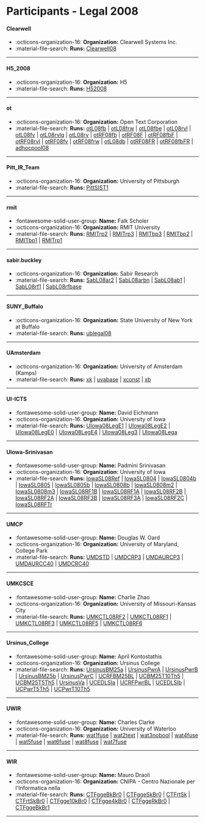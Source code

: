 # Participants - Legal 2008 

#### Clearwell
 - :octicons-organization-16: **Organization:** Clearwell Systems Inc.
 - :material-file-search: **Runs:** [Clearwell08](./runs.md#clearwell08)

---
#### H5_2008
 - :octicons-organization-16: **Organization:** H5
 - :material-file-search: **Runs:** [H52008](./runs.md#h52008)

---
#### ot
 - :octicons-organization-16: **Organization:** Open Text Corporation
 - :material-file-search: **Runs:** [otL08fb](./runs.md#otl08fb) | [otL08frw](./runs.md#otl08frw) | [otL08fbe](./runs.md#otl08fbe) | [otL08rvl](./runs.md#otl08rvl) | [otL08fv](./runs.md#otl08fv) | [otL08rvlq](./runs.md#otl08rvlq) | [otL08rv](./runs.md#otl08rv) | [otRF08fb](./runs.md#otrf08fb) | [otRF08F](./runs.md#otrf08f) | [otRF08fbF](./runs.md#otrf08fbf) | [otRF08rvl](./runs.md#otrf08rvl) | [otRF08fv](./runs.md#otrf08fv) | [otRF08frw](./runs.md#otrf08frw) | [otL08db](./runs.md#otl08db) | [otRF08FR](./runs.md#otrf08fr) | [otRF08fbFR](./runs.md#otrf08fbfr) | [adhocpool08](./runs.md#adhocpool08)

---
#### Pitt_IR_Team
 - :octicons-organization-16: **Organization:** University of Pittsburgh
 - :material-file-search: **Runs:** [PittSIST1](./runs.md#pittsist1)

---
#### rmit
 - :fontawesome-solid-user-group: **Name:** Falk Scholer
 - :octicons-organization-16: **Organization:** RMIT University
 - :material-file-search: **Runs:** [RMITrp2](./runs.md#rmitrp2) | [RMITrp3](./runs.md#rmitrp3) | [RMITbp3](./runs.md#rmitbp3) | [RMITbp2](./runs.md#rmitbp2) | [RMITbp1](./runs.md#rmitbp1) | [RMITrp1](./runs.md#rmitrp1)

---
#### sabir.buckley
 - :octicons-organization-16: **Organization:** Sabir Research
 - :material-file-search: **Runs:** [SabL08ar2](./runs.md#sabl08ar2) | [SabL08arbn](./runs.md#sabl08arbn) | [SabL08ab1](./runs.md#sabl08ab1) | [SabL08rf1](./runs.md#sabl08rf1) | [SabL08rfbase](./runs.md#sabl08rfbase)

---
#### SUNY_Buffalo
 - :octicons-organization-16: **Organization:** State University of New York at Buffalo
 - :material-file-search: **Runs:** [ublegal08](./runs.md#ublegal08)

---
#### UAmsterdam
 - :octicons-organization-16: **Organization:** University of Amsterdam (Kamps)
 - :material-file-search: **Runs:** [xk](./runs.md#xk) | [uvabase](./runs.md#uvabase) | [xconst](./runs.md#xconst) | [xb](./runs.md#xb)

---
#### UI-ICTS
 - :fontawesome-solid-user-group: **Name:** David Eichmann
 - :octicons-organization-16: **Organization:** University of Iowa
 - :material-file-search: **Runs:** [UIowa08LegE1](./runs.md#uiowa08lege1) | [UIowa08LegE2](./runs.md#uiowa08lege2) | [UIowa08LegE0](./runs.md#uiowa08lege0) | [UIowa08LegE4](./runs.md#uiowa08lege4) | [UIowa08Leg3](./runs.md#uiowa08leg3) | [UIowa08Lega](./runs.md#uiowa08lega)

---
#### UIowa-Srinivasan
 - :fontawesome-solid-user-group: **Name:** Padmini Srinivasan
 - :octicons-organization-16: **Organization:** University of Iowa
 - :material-file-search: **Runs:** [IowaSL08Ref](./runs.md#iowasl08ref) | [IowaSL0804](./runs.md#iowasl0804) | [IowaSL0804b](./runs.md#iowasl0804b) | [IowaSL0805](./runs.md#iowasl0805) | [IowaSL0805b](./runs.md#iowasl0805b) | [IowaSL0808b](./runs.md#iowasl0808b) | [IowaSL0808m2](./runs.md#iowasl0808m2) | [IowaSL0808m3](./runs.md#iowasl0808m3) | [IowaSL08RF1B](./runs.md#iowasl08rf1b) | [IowaSL08RF1A](./runs.md#iowasl08rf1a) | [IowaSL08RF2B](./runs.md#iowasl08rf2b) | [IowaSL08RF2A](./runs.md#iowasl08rf2a) | [IowaSL08RF3B](./runs.md#iowasl08rf3b) | [IowaSL08RF3A](./runs.md#iowasl08rf3a) | [IowaSL08RF2C](./runs.md#iowasl08rf2c) | [IowaSL08RFTr](./runs.md#iowasl08rftr)

---
#### UMCP
 - :fontawesome-solid-user-group: **Name:** Douglas W. Oard
 - :octicons-organization-16: **Organization:** University of Maryland, College Park
 - :material-file-search: **Runs:** [UMDSTD](./runs.md#umdstd) | [UMDCRP3](./runs.md#umdcrp3) | [UMDAURCP3](./runs.md#umdaurcp3) | [UMDAURCC40](./runs.md#umdaurcc40) | [UMDCRC40](./runs.md#umdcrc40)

---
#### UMKCSCE
 - :fontawesome-solid-user-group: **Name:** Charlie Zhao
 - :octicons-organization-16: **Organization:** University of Missouri-Kansas City
 - :material-file-search: **Runs:** [UMKCTL08RF2](./runs.md#umkctl08rf2) | [UMKCTL08RF1](./runs.md#umkctl08rf1) | [UMKCTL08RF3](./runs.md#umkctl08rf3) | [UMKCTL08RF5](./runs.md#umkctl08rf5) | [UMKCTL08RF6](./runs.md#umkctl08rf6)

---
#### Ursinus_College
 - :fontawesome-solid-user-group: **Name:** April Kontostathis
 - :octicons-organization-16: **Organization:** Ursinus College
 - :material-file-search: **Runs:** [UrsinusBM25a](./runs.md#ursinusbm25a) | [UrsinusPwrA](./runs.md#ursinuspwra) | [UrsinusPwrB](./runs.md#ursinuspwrb) | [UrsinusBM25b](./runs.md#ursinusbm25b) | [UrsinusPwrC](./runs.md#ursinuspwrc) | [UCRFBM25BL](./runs.md#ucrfbm25bl) | [UCBM25T10Th5](./runs.md#ucbm25t10th5) | [UCBM25T5Th5](./runs.md#ucbm25t5th5) | [UrsinusVa](./runs.md#ursinusva) | [UCEDLSIa](./runs.md#ucedlsia) | [UCRFPwrBL](./runs.md#ucrfpwrbl) | [UCEDLSIb](./runs.md#ucedlsib) | [UCPwrT5Th5](./runs.md#ucpwrt5th5) | [UCPwrT10Th5](./runs.md#ucpwrt10th5)

---
#### UWIR
 - :fontawesome-solid-user-group: **Name:** Charles Clarke
 - :octicons-organization-16: **Organization:** University of Waterloo
 - :material-file-search: **Runs:** [wat1fuse](./runs.md#wat1fuse) | [wat2text](./runs.md#wat2text) | [wat3nobool](./runs.md#wat3nobool) | [wat4fuse](./runs.md#wat4fuse) | [wat5fuse](./runs.md#wat5fuse) | [wat6fuse](./runs.md#wat6fuse) | [wat8fuse](./runs.md#wat8fuse) | [wat7fuse](./runs.md#wat7fuse)

---
#### WIR
 - :fontawesome-solid-user-group: **Name:** Mauro Draoli
 - :octicons-organization-16: **Organization:** CNIPA - Centro Nazionale per l'Informatica nella
 - :material-file-search: **Runs:** [CTFggeBkBr0](./runs.md#ctfggebkbr0) | [CTFggeSkBr0](./runs.md#ctfggeskbr0) | [CTFrtSk](./runs.md#ctfrtsk) | [CTFrtSkBr0](./runs.md#ctfrtskbr0) | [CTFgge10kBr0](./runs.md#ctfgge10kbr0) | [CTFgge4kBr0](./runs.md#ctfgge4kbr0) | [CTFggeRkBr0](./runs.md#ctfggerkbr0) | [CTFggeBkBr1](./runs.md#ctfggebkbr1)

---

